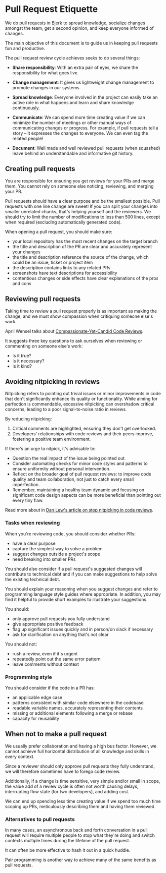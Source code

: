 # Pull Request Etiquette

We do pull requests in Bjerk to spread knowledge, socialize changes amongst the
team, get a second opinion, and keep everyone informed of changes.

The main objective of this document is to guide us in keeping pull requests fun
and productive.

The pull request review cycle achieves seeks to do several things:

- **Share responsibility**: With an extra pair of eyes, we share the
  responsibility for what goes live.

- **Change management**: It gives us lightweight change management to promote
  changes in our systems.

- **Spread knowledge**: Everyone involved in the project can easily take an
  active role in what happens and learn and share knowledge continuously.

- **Communicate**: We can spend more time creating value if we can minimize the
  number of meetings or other manual ways of communicating changes or progress.
  For example, if pull requests tell a story – it expresses the changes to
  everyone. We can even tag the related people!
  
- **Document**: Well made and well reviewed pull requests (when squashed) leave behind an understandable and informative git history.

## Creating pull requests

You are responsible for ensuring you get reviews for your PRs and merge them.
You cannot rely on someone else noticing, reviewing, and merging your PR.

Pull requests should have a clear purpose and be the smallest possible. Pull
requests with one line change are sweet! If you can split your changes into
smaller unrelated chunks, that's helping yourself and the reviewers. We should
try to limit the number of modifications to less than 500 lines, except when
required (excluding automatically generated code).

When opening a pull request, you should make sure:

- your local repository has the most recent changes on the target branch
- the title and description of the PR are clear and accurately represent your
  changes
- the title and description reference the source of the change, which could be
  an issue, ticket or project item
- the description contains links to any related PRs
- screenshots have text descriptions for accessibility
- contentious changes or side effects have clear explanations of the pros and
  cons

## Reviewing pull requests

Taking time to review a pull request properly is as important as making the
change, and we must show compassion when critiquing someone else's work.

April Wensel talks about
[Compassionate-Yet-Candid Code Reviews](https://www.youtube.com/watch?v=Ea8EiIPZvh0).

It suggests three key questions to ask ourselves when reviewing or commenting on
someone else's work:

- Is it true?
- Is it necessary?
- Is it kind?

## Avoiding nitpicking in reviews

Nitpicking refers to pointing out trivial issues or minor improvements in code
that don't significantly enhance its quality or functionality. While aiming for
perfection is commendable, excessive nitpicking can overshadow critical
concerns, leading to a poor signal-to-noise ratio in reviews.

By reducing nitpicking:

1. Critical comments are highlighted, ensuring they don't get overlooked.
2. Developers' relationships with code reviews and their peers improve,
   fostering a positive team environment.

If there's an urge to nitpick, it's advisable to:

- Question the real impact of the issue being pointed out.
- Consider automating checks for minor code styles and patterns to ensure
  uniformity without personal intervention.
- Reflect on the broader goal of pull request reviews: to improve code quality
  and team collaboration, not just to catch every small imperfection.
- Remember, maintaining a healthy team dynamic and focusing on significant code
  design aspects can be more beneficial than pointing out every tiny flaw.

Read more about in [Dan Lew's article on stop nitpicking in code
reviews][nitpicky].

[nitpicky]: https://blog.danlew.net/2021/02/23/stop-nitpicking-in-code-reviews/

### Tasks when reviewing

When you're reviewing code, you should consider whether PRs:

- have a clear purpose
- capture the simplest way to solve a problem
- suggest changes outside a project's scope
- need breaking into smaller PRs

You should also consider if a pull request's suggested changes will contribute
to technical debt and if you can make suggestions to help solve the existing
technical debt.

You should explain your reasoning when you suggest changes and refer to
programming language style guides where appropriate. In addition, you may find
it helpful to provide short examples to illustrate your suggestions.

You should:

- only approve pull requests you fully understand
- give appropriate positive feedback
- flag up significant issues quickly and in person/on slack if necessary
- ask for clarification on anything that's not clear

You should not:

- rush a review, even if it's urgent
- repeatedly point out the same error pattern
- leave comments without context

### Programming style

You should consider if the code in a PR has:

- an applicable edge case
- patterns consistent with similar code elsewhere in the codebase
- readable variable names, accurately representing their contents
- missing or additional elements following a merge or rebase
- capacity for reusability

## When not to make a pull request

We usually prefer collaboration and having a high bus factor.
However, we cannot achieve full horizontal distribution
of all knowledge and skills in every context.

Since a reviewer should only approve pull requests they fully understand,
we will therefore sometimes have to forego code review.

Additionally, if a change is time sensitive, very simple and/or small in scope,
the value add of a review cycle is often not worth causing delays, interrupting flow state (for two developers),
and adding cost.

We can end up spending less time creating value if we spend too much time
scoping up PRs, meticulously describing them and having them reviewed.

### Alternatives to pull requests

In many cases, an asynchronous back and forth conversation in a pull request
 will require multiple people to stop what they're doing and switch contexts
 multiple times during the lifetime of the pull request.

It can often be more effective to hash it out in a quick huddle.

Pair programming is another way to achieve many of the same benefits as pull requests.
